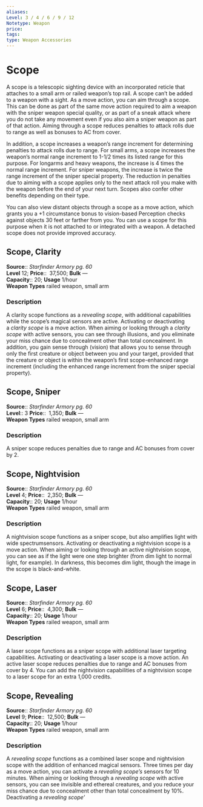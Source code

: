 ```yaml
---
aliases: 
Level: 3 / 4 / 6 / 9 / 12
Notetype: Weapon
price: 
tags: 
type: Weapon Accessories
---
```


# Scope

A scope is a telescopic sighting device with an incorporated reticle that attaches to a small arm or railed weapon’s top rail. A scope can’t be added to a weapon with a sight. As a move action, you can aim through a scope. This can be done as part of the same move action required to aim a weapon with the sniper weapon special quality, or as part of a sneak attack where you do not take any movement even if you also aim a sniper weapon as part of that action. Aiming through a scope reduces penalties to attack rolls due to range as well as bonuses to AC from cover.  
  
In addition, a scope increases a weapon’s range increment for determining penalties to attack rolls due to range. For small arms, a scope increases the weapon’s normal range increment to 1-1/2 times its listed range for this purpose. For longarms and heavy weapons, the increase is 4 times the normal range increment. For sniper weapons, the increase is twice the range increment of the sniper special property. The reduction in penalties due to aiming with a scope applies only to the next attack roll you make with the weapon before the end of your next turn. Scopes also confer other benefits depending on their type.  
  
You can also view distant objects through a scope as a move action, which grants you a +1 circumstance bonus to vision-based Perception checks against objects 30 feet or farther from you. You can use a scope for this purpose when it is not attached to or integrated with a weapon. A detached scope does not provide improved accuracy.  

## Scope, Clarity

**Source**:: _Starfinder Armory pg. 60_  
**Level** 12;
**Price**::  37,500; **Bulk** —  
**Capacity**:: 20; **Usage** 1/hour  
**Weapon Types** railed weapon, small arm

### Description

A clarity scope functions as a _revealing scope_, with additional capabilities while the scope’s magical sensors are active. Activating or deactivating a _clarity scope_ is a move action. When aiming or looking through a _clarity scope_ with active sensors, you can see through illusions, and you eliminate your miss chance due to concealment other than total concealment. In addition, you gain sense through (vision) that allows you to sense through only the first creature or object between you and your target, provided that the creature or object is within the weapon’s first scope-enhanced range increment (including the enhanced range increment from the sniper special property).

## Scope, Sniper

**Source**:: _Starfinder Armory pg. 60_  
**Level**:: 3
**Price**::  1,350; **Bulk** —  
**Weapon Types** railed weapon, small arm

### Description

A sniper scope reduces penalties due to range and AC bonuses from cover by 2.

## Scope, Nightvision

**Source**:: _Starfinder Armory pg. 60_  
**Level** 4;
**Price**::  2,350; **Bulk** —  
**Capacity**:: 20; **Usage** 1/hour  
**Weapon Types** railed weapon, small arm

### Description

A nightvision scope functions as a sniper scope, but also amplifies light with wide spectrumsensors. Activating or deactivating a nightvision scope is a move action. When aiming or looking through an active nightvision scope, you can see as if the light were one step brighter (from dim light to normal light, for example). In darkness, this becomes dim light, though the image in the scope is black-and-white.

## Scope, Laser

**Source**:: _Starfinder Armory pg. 60_  
**Level** 6;
**Price**::  4,300; **Bulk** —  
**Capacity**:: 20; **Usage** 1/hour  
**Weapon Types** railed weapon, small arm

### Description

A laser scope functions as a sniper scope with additional laser targeting capabilities. Activating or deactivating a laser scope is a move action. An active laser scope reduces penalties due to range and AC bonuses from cover by 4. You can add the nightvision capabilities of a nightvision scope to a laser scope for an extra 1,000 credits.

## Scope, Revealing

**Source**:: _Starfinder Armory pg. 60_  
**Level** 9;
**Price**::  12,500; **Bulk** —  
**Capacity**:: 20; **Usage** 1/hour  
**Weapon Types** railed weapon, small arm

### Description

A _revealing scope_ functions as a combined laser scope and nightvision scope with the addition of enhanced magical sensors. Three times per day as a move action, you can activate a _revealing scope’s_ sensors for 10 minutes. When aiming or looking through a _revealing scope_ with active sensors, you can see invisible and ethereal creatures, and you reduce your miss chance due to concealment other than total concealment by 10%. Deactivating a _revealing scope’_

